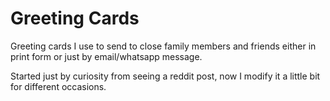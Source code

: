 # Greeting Cards

Greeting cards I use to send to close family members and friends either 
in print form or just by email/whatsapp message. 

Started just by curiosity from seeing a reddit post, now I modify it a little 
bit for different occasions. 
